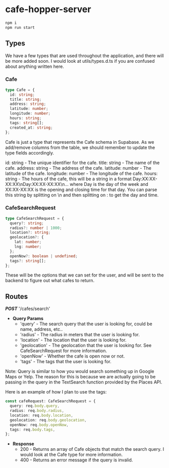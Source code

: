 # cafe-hopper-server

```sh
npm i
npm run start
```

## Types

We have a few types that are used throughout the application, and there will be more added soon.
I would look at utils/types.d.ts if you are confused about anything written here.

### Cafe

```typescript
type Cafe = {
  id: string;
  title: string;
  address: string;
  latitude: number;
  longitude: number;
  hours: string;
  tags: string[];
  created_at: string;
};
```

Cafe is just a type that represents the Cafe schema in Supabase. As we add/remove columns from the table, we should remember to update the type fields accordingly.

id: string - The unique identifier for the cafe.
title: string - The name of the cafe.
address: string - The address of the cafe.
latitude: number - The latitude of the cafe.
longitude: number - The longitude of the cafe.
hours: string - The hours of the cafe, this will be a string in a format Day:XX:XX-XX:XX\nDay:XX:XX-XX:XX\n... where Day is the day of the week and XX:XX-XX:XX is the opening and closing time for that day. You can parse this string by splitting on \n and then splitting on : to get the day and time.

### CafeSearchRequest

```typescript
type CafeSearchRequest = {
  query?: string;
  radius?: number | 1000;
  location?: string;
  geolocation?: {
    lat: number;
    lng: number;
  };
  openNow?: boolean | undefined;
  tags?: string[];
};
```

These will be the options that we can set for the user, and will be sent to the backend to figure out what cafes to return.

## Routes

**_POST_** '/cafes/search'

- **Query Params**
  - 'query' - The search query that the user is looking for, could be name, address, etc..
  - 'radius' - The radius in meters that the user is looking for.
  - 'location' - The location that the user is looking for.
  - 'geolocation' - The geolocation that the user is looking for. See CafeSearchRequest for more information.
  - 'openNow' - Whether the cafe is open now or not.
  - 'tags' - The tags that the user is looking for.

Note: Query is similar to how you would search something up in Google Maps or Yelp. The reason for this is because we are actually going to be passing in the query in the TextSearch function provided by the Places API.

Here is an example of how I plan to use the tags:

```typescript
const cafeRequest: CafeSearchRequest = {
  query: req.body.query,
  radius: req.body.radius,
  location: req.body.location,
  geolocation: req.body.geolocation,
  openNow: req.body.openNow,
  tags: req.body.tags,
};
```

- **Response**
  - 200 - Returns an array of Cafe objects that match the search query. I would look at the Cafe type for more information.
  - 400 - Returns an error message if the query is invalid.
